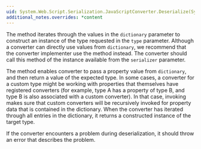 ```yaml
---
uid: System.Web.Script.Serialization.JavaScriptConverter.Deserialize(System.Collections.Generic.IDictionary{System.String,System.Object},System.Type,System.Web.Script.Serialization.JavaScriptSerializer)
additional_notes.overrides: *content
---
```


<p>The <xref href="System.Web.Script.Serialization.JavaScriptConverter.Deserialize(System.Collections.Generic.IDictionary{System.String,System.Object},System.Type,System.Web.Script.Serialization.JavaScriptSerializer)"></xref> method iterates through the values in the <code>dictionary</code> parameter to construct an instance of the type requested in the <code>type</code> parameter. Although a converter can directly use values from <code>dictionary</code>, we recommend that the converter implementer use the <xref href="System.Web.Script.Serialization.JavaScriptSerializer.ConvertToType``1(System.Object)"></xref> method instead. The converter should call this method of the <xref href="System.Web.Script.Serialization.JavaScriptSerializer"></xref> instance available from the <code>serializer</code> parameter.  
  
 The <xref href="System.Web.Script.Serialization.JavaScriptSerializer.ConvertToType``1(System.Object)"></xref> method enables converter to pass a property value from <code>dictionary</code>, and then return a value of the expected type. In some cases, a converter for a custom type might be working with properties that themselves have registered converters (for example, type A has a property of type B, and type B is also associated with a custom converter). In that case, invoking <xref href="System.Web.Script.Serialization.JavaScriptSerializer.ConvertToType``1(System.Object)"></xref> makes sure that custom converters will be recursively invoked for property data that is contained in the dictionary. When the converter has iterated through all entries in the dictionary, it returns a constructed instance of the target type.  
  
 If the converter encounters a problem during deserialization, it should throw an <xref href="System.InvalidOperationException"></xref> error that describes the problem.</p>


